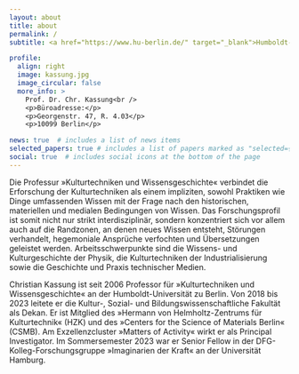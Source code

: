 ```yaml
---
layout: about
title: about
permalink: /
subtitle: <a href="https://www.hu-berlin.de/" target="_blank">Humboldt-Universität zu Berlin</a>. <a href="https://www.culture.hu-berlin.de/" target="_blank">Institut für Kulturwissenschaft</a>.

profile:
  align: right
  image: kassung.jpg
  image_circular: false
  more_info: >
    Prof. Dr. Chr. Kassung<br />
    <p>Büroadresse:</p>
    <p>Georgenstr. 47, R. 4.03</p>
    <p>10099 Berlin</p>

news: true  # includes a list of news items
selected_papers: true # includes a list of papers marked as "selected={true}"
social: true  # includes social icons at the bottom of the page
---
```


Die Professur »Kulturtechniken und Wissensgeschichte« verbindet die Erforschung
der Kulturtechniken als einem impliziten, sowohl Praktiken wie Dinge
umfassenden Wissen mit der Frage nach den historischen, materiellen und
medialen Bedingungen von Wissen. Das Forschungsprofil ist somit nicht nur
strikt interdisziplinär, sondern konzentriert sich vor allem auch auf die
Randzonen, an denen neues Wissen entsteht, Störungen verhandelt, hegemoniale
Ansprüche verfochten und Übersetzungen geleistet werden. Arbeitsschwerpunkte
sind die Wissens- und Kulturgeschichte der Physik, die Kulturtechniken der
Industrialisierung sowie die Geschichte und Praxis technischer Medien.

Christian Kassung ist seit 2006 Professor für »Kulturtechniken und
Wissensgeschichte« an der Humboldt-Universität zu Berlin. Von 2018 bis 2023
leitete er die Kultur-, Sozial- und Bildungswissenschaftliche Fakultät als
Dekan. Er ist Mitglied des »Hermann von Helmholtz-Zentrums für Kulturtechnik«
(HZK) und des »Centers for the Science of Materials Berlin« (CSMB). Am
Exzellenzcluster »Matters of Activity« wirkt er als Principal Investigator. Im
Sommersemester 2023 war er Senior Fellow in der DFG-Kolleg-Forschungsgruppe
»Imaginarien der Kraft« an der Universität Hamburg.
